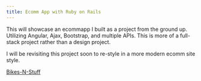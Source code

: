 ```yaml
---
title: Ecomm App with Ruby on Rails
---
```


This will showcase an ecommapp I built as a project from the ground up. Utilizing Angular, Ajax, Bootstrap, and multiple APIs. This is more of a full-stack project rather than a design project. 

I will be revisiting this project soon to re-style in a more modern ecomm site style.

[Bikes-N-Stuff](http://kpez-app.herokuapp.com)